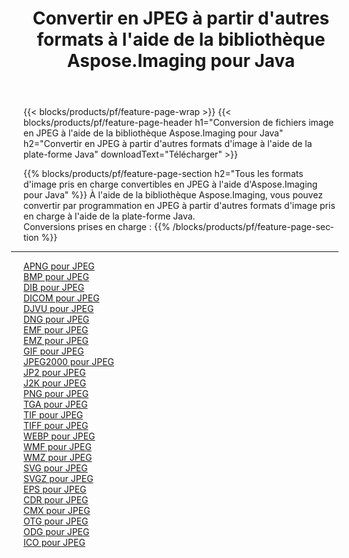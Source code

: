 ﻿---
title: Convertir en JPEG à partir d'autres formats à l'aide de la bibliothèque Aspose.Imaging pour Java 
weight: 3920
url: /fr/java/conversion/to/jpeg 
lang: fr
langdirlevel: 2
locales: zh-hans,ja,it,ru,de,es,fr,nl,id,lt,pl,pt,vi,tr,ko,zh-hant,ar,hi,th,sv,cs,uk,he
description: En utilisant Aspose.Imaging, vous pouvez convertir en JPEG à partir d'autres formats en utilisant Java
---

{{< blocks/products/pf/feature-page-wrap >}}
{{< blocks/products/pf/feature-page-header h1="Conversion de fichiers image en JPEG à l'aide de la bibliothèque Aspose.Imaging pour Java" h2="Convertir en JPEG à partir d'autres formats d'image à l'aide de la plate-forme Java" downloadText="Télécharger" >}}


{{% blocks/products/pf/feature-page-section  h2="Tous les formats d'image pris en charge convertibles en JPEG à l'aide d'Aspose.Imaging pour Java" %}}
À l'aide de la bibliothèque Aspose.Imaging, vous pouvez convertir par programmation en JPEG à partir d'autres formats d'image pris en charge à l'aide de la plate-forme Java.
<br/>
Conversions prises en charge :
{{% /blocks/products/pf/feature-page-section %}}
<div class="container-fluid productfamilypage bg-gray">
    <div class="convertypes bg-gray agp-content section">
        <div class="container">
		<hr style="margin-left:-20px;"/>
		<div class="row other-converters">
		    <div class='col-md-2 other-converter remove-lp remove-rp'><a href="/imaging/fr/java/conversion/apng-to-jpeg" >APNG pour JPEG</a></div>
<div class='col-md-2 other-converter remove-lp remove-rp'><a href="/imaging/fr/java/conversion/bmp-to-jpeg" >BMP pour JPEG</a></div>
<div class='col-md-2 other-converter remove-lp remove-rp'><a href="/imaging/fr/java/conversion/dib-to-jpeg" >DIB pour JPEG</a></div>
<div class='col-md-2 other-converter remove-lp remove-rp'><a href="/imaging/fr/java/conversion/dicom-to-jpeg" >DICOM pour JPEG</a></div>
<div class='col-md-2 other-converter remove-lp remove-rp'><a href="/imaging/fr/java/conversion/djvu-to-jpeg" >DJVU pour JPEG</a></div>
<div class='col-md-2 other-converter remove-lp remove-rp'><a href="/imaging/fr/java/conversion/dng-to-jpeg" >DNG pour JPEG</a></div>
<div class='col-md-2 other-converter remove-lp remove-rp'><a href="/imaging/fr/java/conversion/emf-to-jpeg" >EMF pour JPEG</a></div>
<div class='col-md-2 other-converter remove-lp remove-rp'><a href="/imaging/fr/java/conversion/emz-to-jpeg" >EMZ pour JPEG</a></div>
<div class='col-md-2 other-converter remove-lp remove-rp'><a href="/imaging/fr/java/conversion/gif-to-jpeg" >GIF pour JPEG</a></div>
<div class='col-md-2 other-converter remove-lp remove-rp'><a href="/imaging/fr/java/conversion/jpeg2000-to-jpeg" >JPEG2000 pour JPEG</a></div>
<div class='col-md-2 other-converter remove-lp remove-rp'><a href="/imaging/fr/java/conversion/jp2-to-jpeg" >JP2 pour JPEG</a></div>
<div class='col-md-2 other-converter remove-lp remove-rp'><a href="/imaging/fr/java/conversion/j2k-to-jpeg" >J2K pour JPEG</a></div>
<div class='col-md-2 other-converter remove-lp remove-rp'><a href="/imaging/fr/java/conversion/png-to-jpeg" >PNG pour JPEG</a></div>
<div class='col-md-2 other-converter remove-lp remove-rp'><a href="/imaging/fr/java/conversion/tga-to-jpeg" >TGA pour JPEG</a></div>
<div class='col-md-2 other-converter remove-lp remove-rp'><a href="/imaging/fr/java/conversion/tif-to-jpeg" >TIF pour JPEG</a></div>
<div class='col-md-2 other-converter remove-lp remove-rp'><a href="/imaging/fr/java/conversion/tiff-to-jpeg" >TIFF pour JPEG</a></div>
<div class='col-md-2 other-converter remove-lp remove-rp'><a href="/imaging/fr/java/conversion/webp-to-jpeg" >WEBP pour JPEG</a></div>
<div class='col-md-2 other-converter remove-lp remove-rp'><a href="/imaging/fr/java/conversion/wmf-to-jpeg" >WMF pour JPEG</a></div>
<div class='col-md-2 other-converter remove-lp remove-rp'><a href="/imaging/fr/java/conversion/wmz-to-jpeg" >WMZ pour JPEG</a></div>
<div class='col-md-2 other-converter remove-lp remove-rp'><a href="/imaging/fr/java/conversion/svg-to-jpeg" >SVG pour JPEG</a></div>
<div class='col-md-2 other-converter remove-lp remove-rp'><a href="/imaging/fr/java/conversion/svgz-to-jpeg" >SVGZ pour JPEG</a></div>
<div class='col-md-2 other-converter remove-lp remove-rp'><a href="/imaging/fr/java/conversion/eps-to-jpeg" >EPS pour JPEG</a></div>
<div class='col-md-2 other-converter remove-lp remove-rp'><a href="/imaging/fr/java/conversion/cdr-to-jpeg" >CDR pour JPEG</a></div>
<div class='col-md-2 other-converter remove-lp remove-rp'><a href="/imaging/fr/java/conversion/cmx-to-jpeg" >CMX pour JPEG</a></div>
<div class='col-md-2 other-converter remove-lp remove-rp'><a href="/imaging/fr/java/conversion/otg-to-jpeg" >OTG pour JPEG</a></div>
<div class='col-md-2 other-converter remove-lp remove-rp'><a href="/imaging/fr/java/conversion/odg-to-jpeg" >ODG pour JPEG</a></div>
<div class='col-md-2 other-converter remove-lp remove-rp'><a href="/imaging/fr/java/conversion/ico-to-jpeg" >ICO pour JPEG</a></div>
                </div>
        </div>
    </div>
</div>
<br/>

